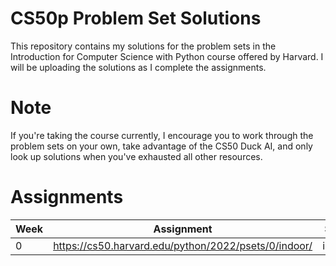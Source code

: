 # CS50p Problem Set Solutions
This repository contains my solutions for the problem sets in the Introduction for Computer Science with Python course offered by Harvard. I will be uploading the solutions as I complete the assignments.

# Note
If you're taking the course currently, I encourage you to work through the problem sets on your own, take advantage of the CS50 Duck AI, and only look up solutions when you've exhausted all other resources.

# Assignments
| Week | Assignment | Solution |
| ---- | ---------- | -------- |
| 0 | https://cs50.harvard.edu/python/2022/psets/0/indoor/ | indoor.py |
